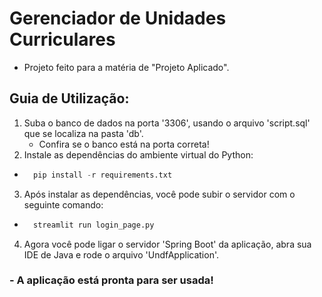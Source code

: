 # Gerenciador de Unidades Curriculares
- Projeto feito para a matéria de "Projeto Aplicado".

## Guia de Utilização:
1. Suba o banco de dados na porta '3306', usando o arquivo 'script.sql' que se localiza na pasta 'db'.
    - Confira se o banco está na porta correta!
2. Instale as dependências do ambiente virtual do Python: 
- ```python
    pip install -r requirements.txt
3. Após instalar as dependências, você pode subir o servidor com o seguinte comando:
- ```python
    streamlit run login_page.py
4. Agora você pode ligar o servidor 'Spring Boot' da aplicação, abra sua IDE de Java e rode o arquivo 'UndfApplication'.

### - A aplicação está pronta para ser usada!